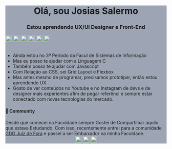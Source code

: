 <div style="background-color:#9da5b4;">
    <h1 align = "center"> Olá, sou Josias Salermo </h1>
    <h3 align = "center"> Estou aprendendo UX/UI Designer e Front-End </h3>
    <div>
        <span>
            <img src="https://devicons.github.io/devicon/devicon.git/icons/c/c-original.svg"
            alt="c" width="20" height="20"/>
        </span>
        <span>
            <img src="https://devicons.github.io/devicon/devicon.git/icons/html5/html5-original-wordmark.svg"
            alt="html5" width="20" height="20"/>
        </span>
        <span>
            <img src="https://devicons.github.io/devicon/devicon.git/icons/css3/css3-original-wordmark.svg"
            alt="css3" width="20" height="20"/>
        </span>
        <span>
            <img src="https://devicons.github.io/devicon/devicon.git/icons/javascript/javascript-original.svg"
            alt="javascript" width="20" height="20"/>
        </span>
        <span>
            <img src="https://www.vectorlogo.zone/logos/git-scm/git-scm-icon.svg"
            alt="git" width="20" height="20"/>
        </span>
        <span>
            <img src="https://www.vectorlogo.zone/logos/figma/figma-icon.svg"
            alt="figma" width="20" height="20"/>
        </span>
    </div>
    <br>
    <ul>
        <li>Ainda estou no 3º Período da Facul de Sistemas de Informação</li>
        <li>Mas eu posso te ajudar com a Linguagem C</li>
        <li>Também posso te ajudar com Javascript</li>
        <li>Com Relação ao CSS, sei Grid Layout e Flexbox</li>
        <li>Mas antes mesmo de programar, precisamos prototipar, então estou aprendendo UX</li>
        <li>Gosto de ver conteúdos no Youtube e no Instagram de devs e de designer mais experientes afim de pegar referênci e sempre estar conectado com novas tecnologias do mercado.</li>
    </ul>
    <h4> 🚀 Community </h4>
    Desde que comecei na Faculdade sempre Gostei de Compartilhar aquilo que estava Estudando.  
    Com isso, recentemente entrei para a comunidade <a href="https://gdgjf.github.io/">GDG Juiz de Fora</a> e passei a ser Embaixador na minha Faculdade.
    <br>
    <div align="center">
        <span>
            <a href="https://www.linkedin.com/in/josias-salermo/" target="_blank">
            <img src="https://cdn.jsdelivr.net/npm/simple-icons@3.0.1/icons/linkedin.svg" width=20>            
        </a>
        </span>
        <span>
            <a href="https://instagram.com/josias.salermo" target="_blank">
            <img src="https://cdn.jsdelivr.net/npm/simple-icons@3.0.1/icons/instagram.svg" width=20>
            </a>
        </span>
        <span>
            <a href="https://www.behance.net/josias_salermo" target="_blank">
            <img src="https://cdn.jsdelivr.net/npm/simple-icons@3.0.1/icons/behance.svg" width=20>
            </a>
        </span>
    </div>
</div>
